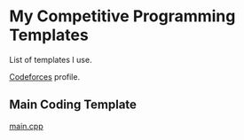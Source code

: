 # My Competitive Programming Templates
List of templates I use.

[Codeforces](https://codeforces.com/profile/last.attempt) profile.

## Main Coding Template
[main.cpp](https://github.com/siddharth-ruria/competitive-progamming-templates/blob/main/main-contest-template/main.cpp)
